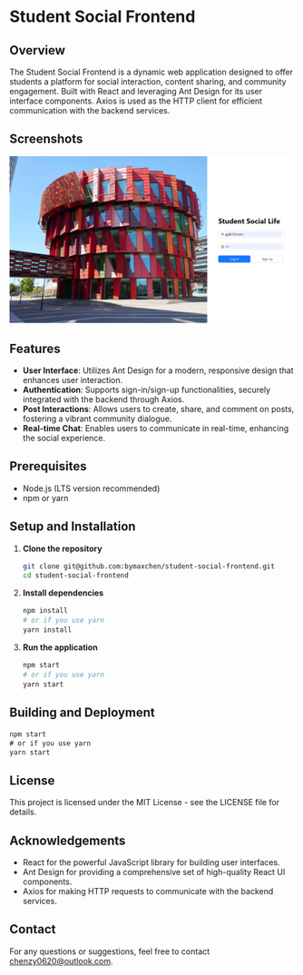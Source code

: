 # Student Social Frontend

## Overview
The Student Social Frontend is a dynamic web application designed to offer students a platform for social interaction, content sharing, and community engagement. Built with React and leveraging Ant Design for its user interface components. Axios is used as the HTTP client for efficient communication with the backend services.

## Screenshots
![Alt text](./public/images/sign-in.png)

## Features
- **User Interface**: Utilizes Ant Design for a modern, responsive design that enhances user interaction.
- **Authentication**: Supports sign-in/sign-up functionalities, securely integrated with the backend through Axios.
- **Post Interactions**: Allows users to create, share, and comment on posts, fostering a vibrant community dialogue.
- **Real-time Chat**: Enables users to communicate in real-time, enhancing the social experience.

## Prerequisites
- Node.js (LTS version recommended)
- npm or yarn

## Setup and Installation
1. **Clone the repository**
   ```bash
   git clone git@github.com:bymaxchen/student-social-frontend.git
   cd student-social-frontend

2. **Install dependencies**
    ```bash
    npm install
    # or if you use yarn
    yarn install

3. **Run the application**
    ```bash
    npm start
    # or if you use yarn
    yarn start

## Building and Deployment
    npm start
    # or if you use yarn
    yarn start

## License
This project is licensed under the MIT License - see the LICENSE file for details.

## Acknowledgements
+ React for the powerful JavaScript library for building user interfaces.
+ Ant Design for providing a comprehensive set of high-quality React UI components.
+ Axios for making HTTP requests to communicate with the backend services.
## Contact
For any questions or suggestions, feel free to contact chenzy0620@outlook.com.